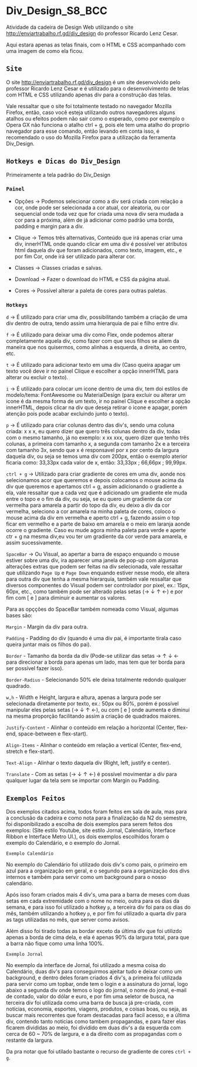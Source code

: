 # Div_Design_S8_BCC
Atividade da cadeira de Design Web utilizando o site http://enviartrabalho.rf.gd/div_design do professor Ricardo Lenz Cesar.

Aqui estara apenas as telas finais, com o HTML e CSS acompanhado com uma imagem de como ela ficou.

## `Site`
O site http://enviartrabalho.rf.gd/div_design é um site desenvolvido pelo professor Ricardo Lenz Cesar e é utilizado para o desenvolvimento de telas com HTML e CSS utilizando apenas div para a construção das telas.

Vale ressaltar que o site foi totalmente testado no navegador Mozilla Firefox, então, caso você esteja utilizando outros navegadores alguns atalhos ou efeitos podem não sair como o esperado, como por exemplo o Opera GX não funciona o atalho ctrl + g, pois ele tem uma atalho do proprio navegador para esse comando, então levando em conta isso, é recomendado o uso do Mozilla Firefox para a utilização da ferramenta Div_Design.

## `Hotkeys e Dicas do Div_Design`
Primeiramente a tela padrão do Div_Design

### `Painel`

- Opções → Podemos selecionar como a div será criada com relação a cor, onde pode ser selecionada a cor atual, cor aleatoria, ou cor sequencial onde toda vez que for criada uma nova div sera mudada a cor para a próxima, além de já adicionar como padrão uma borda, padding e margin para a div. 

- Clique → Temos três alternativas, Conteúdo que irá apenas criar uma div, innerHTML onde quando clicar em uma div é possível ver atributos html daquela div que foram adicionados, como texto, imagem, etc., e por fim Cor, onde irá ser utilizado para alterar cor.

- Classes → Classes criadas e salvas.

- Download → Fazer o download do HTML e CSS da página atual.

- Cores → Possível alterar a paleta de cores para outras paletas.

### `Hotkeys`

`d` → É utilizado para criar uma div, possibilitando também a criação de uma div dentro de outra, tendo assim uma hierarquia de pai e filho entre div.

`f` → É utilizado para deixar uma div como Flex, onde podemos alterar completamente aquela div, como fazer com que seus filhos se aliem da maneira que nos quisermos, como alinhas a esquerda, a direita, ao centro, etc.

`t` → É utilizado para adicionar texto em uma div (Caso queira apagar um texto você deve ir no painel Clique e escolher a opção innerHTML para alterar ou excluir o texto).

`i` → É utilizado para colocar um icone dentro de uma div, tem doi estilos de modelo/tema: FontAwesome ou MaterialDesign (para excluir ou alterar um icone é da mesma forma de um texto, ir no painel Clique e escolher a opção innerHTML, depois clicar na div que deseja retirar o icone e apagar, porém atenção pois pode acabar excluindo junto o texto).

`p` → É utilizado para criar colunas dentro das div's, sendo uma coluna criada: x x x, eu quero dizer que quero três colunas dentro da div, todas com o mesmo tamanho, já no exemplo: x xx xxx, quero dizer que tenho três colunas, a primeira com tamanho x, a segunda com tamanho 2x e a terceira com tamanho 3x, sendo que x é responsavel por x por cento da largura daquela div, ou seja se temos uma div com 200px, então o exemplo aterior ficaria como: 33,33px cada valor de x, então: 33,33px ; 66,66px ; 99,99px.

`ctrl + g` → Utilizado para criar gradiente de cores em uma div, aonde nos selecionamos acor que queremos e depois colocamos o mouse acima da div que queremos e apertamos ctrl + g, assim adicionando o gradiente a ela, vale ressaltar que a cada vez que é adicionado um gradiente ele muda entre o topo e o fim da div, ou seja, se eu quero um gradiente da cor vermelha para amarela a partir do topo da div, eu deixo a div da cor vermelha, seleciono a cor amarela na minha paleta de cores, coloco o mouse acima da div em vermelha e aperto ctrl + g, fazendo assim o top ficar em vermelho e a parte de baixo em amarela e o meio em laranja aonde ocorre o gradiente. Caso eu mude agora minha paleta para verde e aperte ctr + g na mesma div,eu vou ter um gradiente da cor verde para amarela, e assim sucessivamente.

`SpaceBar` → Ou Visual, ao apertar a barra de espaço enquando o mouse estiver sobre uma div, ira aparecer uma janela de pop-up com algumas alterações extras que podem ser feitas na div selecionada, vale ressaltar que utilizando `Page Up` e `Page Down` enquando estiver nesse modo, ele altera para outra div que tenha a mesma hierarquia, também vale ressaltar que diversos componentes do Visual podem ser controlador por pixel, ex.: 15px, 60px, etc., como também pode ser alterado pelas setas (→ ↓ ↑ ←) e por fim com [ e ] para diminuir e aumentar os valores.

Para as opçções do SpaceBar também nomeada como Visual, algumas bases são:

`Margin` - Margin da div para outra.

`Padding` - Padding do div (quando é uma div pai, é importante tirala caso queira juntar mais os filhos do pai).

`Border` - Tamanho da borda da div (Pode-se utilizar das setas → ↑ ↓ ← para direcionar a borda para apenas um lado, mas tem que ter borda para ser possível fazer isso).

`Border-Radius` - Selecionando 50% ele deixa totalmente redondo qualquer quadrado.

`w,h` - Width e Height, largura e altura, apenas a largura pode ser selecionada diretamente por texto, ex.: 50px ou 80%, porém é possível manipular eles pelas setas (→ ↓ ↑ ←), ou com [ e ] onde aumenta e diminui na mesma proporção facilitando assim a criação de quadrados maiores.

`Justify-Content` - Alinhar o conteúdo em relação a horizontal (Center, flex-end, space-between e flex-start).

`Align-Items` - Alinhar o conteúdo em relação a vertical (Center, flex-end, stretch e flex-start).

`Text-Align` - Alinhar o texto daquela div (Right, left, justify e center).

`Translate` - Com as setas (→ ↓ ↑ ←) é possível movimentar a div para qualquer lugar da tela sem se importar com Margin ou Padding.

## `Exemplos Feitos`

Dos exemplos citados acima, todos foram feitos em sala de aula, mas para a conclusão da cadeira e como nota para a finalização da N2 do semestre, foi disponibilizado a escolha de dois exemplos para serem feitos dos exemplos: (Site estilo Youtube, site estilo Jornal, Calendário, Interface Ribbon e Interface Metro UI.), os dois exemplos escolhidos foram o exemplo do Calendário, e o exemplo do Jornal.

`Exemplo Calendário`

No exemplo do Calendário foi utilizado dois div's como pais, o primeiro em azul para a organização em geral, e o segundo para a organização dos divs internos e também para servir como um background para o nosso calendário.

Após isso foram criados mais 4 div's, uma para a barra de meses com duas setas em cada extremidade com o nome no meio, outra para os dias da semana, e para isso foi utilizado a hotkey `p`, a terceira div foi para os dias do mês, também utilizando a hotkey `p`, e por fim foi utilizado a quarta div para as tags utilizadas no mês, que server como avisos.

Além disso foi tirado todas as bordar exceto da última div que foi utilizdo apenas a borda de cima dela, e ela é apenas 90% da largura total, para que a barra não fique como uma linha 100%.

`Exemplo Jornal`

No exemplo da interface de Jornal, foi utilizado a mesma coisa do Calendário, duas div's para conseguirmos ajeitar tudo e deixar como um background, e dentro deles foram criados 4 div's, a primeira foi utilizada para servir como um topbar, onde tem o login e a assinatura do jornal, logo abaixo a segunda div onde temos o logo do jornal, o nome do jonal, e-mail de contado, valor do dólar e euro, e por fim uma seletor de busca, na terceira div foi utilizada como uma barra de busca já pre-criada, com notícias, economia, esportes, viagens, produtos, e coisas boas, ou seja, as buscar mais recorrentes que foram destacadas para facil acesso, e a última div, contendo tanto noticias como tambem propagandas, e para fazer elas ficarem divididas ao meio, foi dividido em duas div's a da esquerda com cerca de 60 ~ 70% de largura, e a da direito com as propagandas com o restante da largura.

Da pra notar que foi utilado bastante o recurso de gradiente de cores `ctrl + g`.
